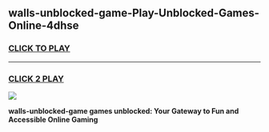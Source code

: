 
## walls-unblocked-game-Play-Unblocked-Games-Online-4dhse
<h3>
<a href="https://premium76.site?title=walls-unblocked-game&ref=25A">CLICK TO PLAY</a></h3>
<hr>

<h3>
<a href="https://premium76.site?title=walls-unblocked-game&ref=25A">CLICK 2 PLAY</a>
  
</h3>

<a href="https://premium76.site?title=walls-unblocked-game&ref=25A"><img src="https://clearcache.store/games.png"></a>


**walls-unblocked-game games unblocked: Your Gateway to Fun and Accessible Online Gaming**
